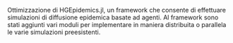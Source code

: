 Ottimizzazione di HGEpidemics.jl, un framework che consente di effettuare simulazioni di diffusione epidemica basate ad agenti. Al framework sono stati aggiunti vari moduli per implementare in maniera distribuita o parallela le varie simulazioni preesistenti.



